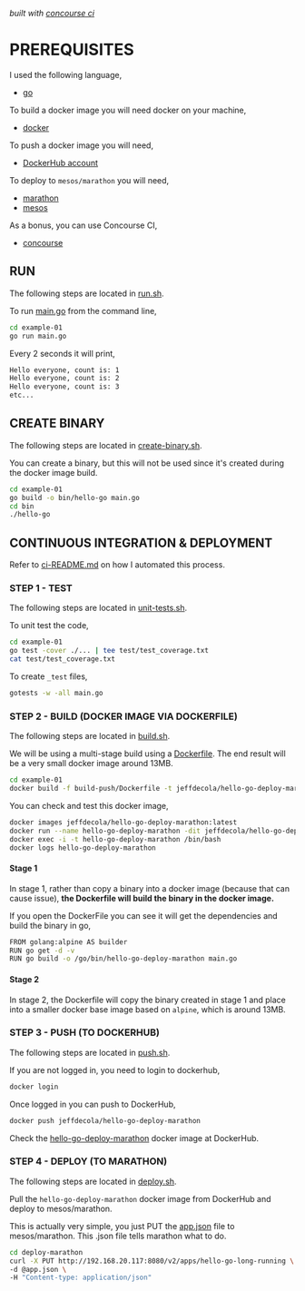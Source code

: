 _built with
[concourse ci](https://github.com/JeffDeCola/hello-go-deploy-marathon/blob/master/ci-README.md)_

# PREREQUISITES

I used the following language,

* [go](https://github.com/JeffDeCola/my-cheat-sheets/tree/master/software/development/languages/go-cheat-sheet)

To build a docker image you will need docker on your machine,

* [docker](https://github.com/JeffDeCola/my-cheat-sheets/tree/master/software/operations-tools/orchestration/builds-deployment-containers/docker-cheat-sheet)

To push a docker image you will need,

* [DockerHub account](https://hub.docker.com/)

To deploy to `mesos/marathon` you will need,

* [marathon](https://github.com/JeffDeCola/my-cheat-sheets/tree/master/software/operations-tools/orchestration/cluster-managers-resource-management-scheduling/marathon-cheat-sheet)
* [mesos](https://github.com/JeffDeCola/my-cheat-sheets/tree/master/software/operations-tools/orchestration/cluster-managers-resource-management-scheduling/mesos-cheat-sheet)

As a bonus, you can use Concourse CI,

* [concourse](https://github.com/JeffDeCola/my-cheat-sheets/tree/master/software/operations-tools/continuous-integration-continuous-deployment/concourse-cheat-sheet)

## RUN

The following steps are located in
[run.sh](https://github.com/JeffDeCola/hello-go-deploy-marathon/blob/master/example-01/run.sh).

To run
[main.go](https://github.com/JeffDeCola/hello-go-deploy-marathon/blob/master/example-01/main.go)
from the command line,

```bash
cd example-01
go run main.go
```

Every 2 seconds it will print,

```bash
Hello everyone, count is: 1
Hello everyone, count is: 2
Hello everyone, count is: 3
etc...
```

## CREATE BINARY

The following steps are located in
[create-binary.sh](https://github.com/JeffDeCola/hello-go-deploy-marathon/blob/master/example-01/bin/create-binary.sh).

You can create a binary, but this will not be used
since it's created during the docker image build.

```bash
cd example-01
go build -o bin/hello-go main.go
cd bin
./hello-go
```

## CONTINUOUS INTEGRATION & DEPLOYMENT

Refer to
[ci-README.md](https://github.com/JeffDeCola/hello-go-deploy-marathon/blob/master/ci-README.md)
on how I automated this process.

### STEP 1 - TEST

The following steps are located in
[unit-tests.sh](https://github.com/JeffDeCola/hello-go-deploy-marathon/tree/master/example-01/test/unit-tests.sh).

To unit test the code,

```bash
cd example-01
go test -cover ./... | tee test/test_coverage.txt
cat test/test_coverage.txt
```

To create `_test` files,

```bash
gotests -w -all main.go
```

### STEP 2 - BUILD (DOCKER IMAGE VIA DOCKERFILE)

The following steps are located in
[build.sh](https://github.com/JeffDeCola/hello-go-deploy-marathon/blob/master/example-01/build-push/build.sh).

We will be using a multi-stage build using a
[Dockerfile](https://github.com/JeffDeCola/hello-go-deploy-marathon/blob/master/example-01/build-push/Dockerfile).
The end result will be a very small docker image around 13MB.

```bash
cd example-01
docker build -f build-push/Dockerfile -t jeffdecola/hello-go-deploy-marathon .
```

You can check and test this docker image,

```bash
docker images jeffdecola/hello-go-deploy-marathon:latest
docker run --name hello-go-deploy-marathon -dit jeffdecola/hello-go-deploy-marathon
docker exec -i -t hello-go-deploy-marathon /bin/bash
docker logs hello-go-deploy-marathon
```

#### Stage 1

In stage 1, rather than copy a binary into a docker image (because
that can cause issue), **the Dockerfile will build the binary in the
docker image.**

If you open the DockerFile you can see it will get the dependencies and
build the binary in go,

```bash
FROM golang:alpine AS builder
RUN go get -d -v
RUN go build -o /go/bin/hello-go-deploy-marathon main.go
```

#### Stage 2

In stage 2, the Dockerfile will copy the binary created in
stage 1 and place into a smaller docker base image based
on `alpine`, which is around 13MB.

### STEP 3 - PUSH (TO DOCKERHUB)

The following steps are located in
[push.sh](https://github.com/JeffDeCola/hello-go-deploy-marathon/blob/master/example-01/build-push/push.sh).

If you are not logged in, you need to login to dockerhub,

```bash
docker login
```

Once logged in you can push to DockerHub,

```bash
docker push jeffdecola/hello-go-deploy-marathon
```

Check the
[hello-go-deploy-marathon](https://hub.docker.com/r/jeffdecola/hello-go-deploy-marathon)
docker image at DockerHub.

### STEP 4 - DEPLOY (TO MARATHON)

The following steps are located in
[deploy.sh](https://github.com/JeffDeCola/hello-go-deploy-marathon/blob/master/example-01/deploy-marathon/deploy.sh).

Pull the `hello-go-deploy-marathon` docker image
from DockerHub and deploy to mesos/marathon.

This is actually very simple, you just PUT the
[app.json](https://github.com/JeffDeCola/hello-go-deploy-marathon/blob/master/example-01/deploy-marathon/app.json)
file to mesos/marathon. This .json file tells marathon what to do.

```bash
cd deploy-marathon
curl -X PUT http://192.168.20.117:8080/v2/apps/hello-go-long-running \
-d @app.json \
-H "Content-type: application/json"
```
